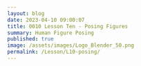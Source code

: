 ```yaml
---
layout: blog
date: 2023-04-10 09:00:07
title: 0010 Lesson Ten - Posing Figures
summary: Human Figure Posing
published: true
image: /assets/images/Logo_Blender_50.png
permalink: /Lesson/L10-posing/
---
```


<script src="https://gist.github.com/urbanistica/49b466044dc1436821e3e56437baa0ad.js"></script>